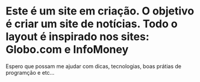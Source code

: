 # Este é um site em criação. O objetivo é criar um site de notícias. Todo o layout é inspirado nos sites: Globo.com e InfoMoney

Espero que possam me ajudar com dicas, tecnologias, boas prátias de programção e etc...